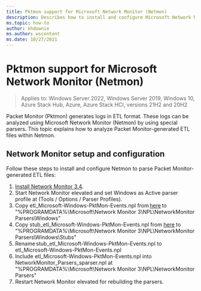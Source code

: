 ```yaml
---
title: Pktmon support for Microsoft Network Monitor (Netmon)
description: Describes how to install and configure Microsoft Network Monitor (Netmon) to read Pktmon-generated ETL files.
ms.topic: how-to
author: khdownie
ms.author: wscontent
ms.date: 10/27/2021
---
```


# Pktmon support for Microsoft Network Monitor (Netmon)

>Applies to: Windows Server 2022, Windows Server 2019, Windows 10, Azure Stack Hub, Azure, Azure Stack HCI, versions 21H2 and 20H2

Packet Monitor (Pktmon) generates logs in ETL format. These logs can be analyzed using Microsoft Network Monitor (Netmon) by using special parsers. This topic explains how to analyze Packet Monitor-generated ETL files within Netmon.

## Network Monitor setup and configuration

Follow these steps to install and configure Netmon to parse Packet Monitor-generated ETL files:

   1. [Install Network Monitor 3.4](https://www.microsoft.com/download/details.aspx?id=4865).
   1. Start Network Monitor elevated and set Windows as Active parser profile at (Tools / Options / Parser Profiles).
   1. Copy etl_Microsoft-Windows-PktMon-Events.npl from [here](https://github.com/microsoft/NetMon_Parsers_for_PacketMon/blob/main/etl_Microsoft-Windows-PktMon-Events.npl) to "%PROGRAMDATA%\Microsoft\Network Monitor 3\NPL\NetworkMonitor Parsers\Windows"
   1. Copy stub_etl_Microsoft-Windows-PktMon-Events.npl from [here](https://github.com/microsoft/NetMon_Parsers_for_PacketMon/blob/main/stub_etl_Microsoft-Windows-PktMon-Events.npl) to "%PROGRAMDATA%\Microsoft\Network Monitor 3\NPL\NetworkMonitor Parsers\Windows\Stubs"
   1. Rename stub_etl_Microsoft-Windows-PktMon-Events.npl to etl_Microsoft-Windows-PktMon-Events.npl
   1. Include etl_Microsoft-Windows-PktMon-Events.npl into NetworkMonitor_Parsers_sparser.npl at "%PROGRAMDATA%\Microsoft\Network Monitor 3\NPL\NetworkMonitor Parsers"
   1. Restart Network Monitor elevated for rebuilding the parsers.

